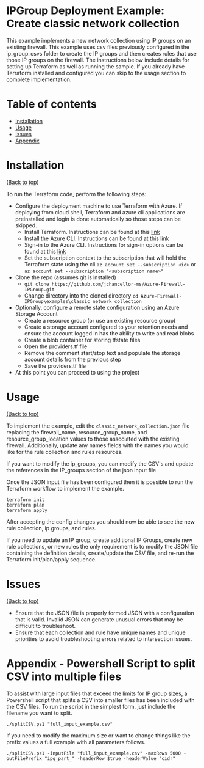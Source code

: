 # IPGroup Deployment Example: Create classic network collection

This example implements a new network collection using IP groups on an existing firewall. This example uses csv files previously configured in the ip_group_csvs folder to create the IP groups and then creates rules that use those IP groups on the firewall. The instructions below include details for setting up Terraform as well as running the sample.  If you already have Terraform installed and configured you can skip to the usage section to complete implementation.

# Table of contents

- [Installation](#installation)
- [Usage](#usage)
- [Issues](#Issues)
- [Appendix](#Appendix)

# Installation
[(Back to top)](#table-of-contents)

To run the Terraform code, perform the following steps:
- Configure the deployment machine to use Terraform with Azure. If deploying from cloud shell, Terraform and azure cli applications are preinstalled and login is done automatically so those steps can be skipped.
    - Install Terraform.  Instructions can be found at this [link](https://learn.hashicorp.com/tutorials/terraform/install-cli)
    - Install the Azure CLI.  Instructions can be found at this [link](https://docs.microsoft.com/en-us/cli/azure/install-azure-cli)
    - Sign-in to the Azure CLI. Instructions for sign-in options can be found at this [link](https://docs.microsoft.com/en-us/cli/azure/authenticate-azure-cli)
    - Set the subscription context to the subscription that will hold the Terraform state using the cli `az account set --subscription <id>` or `az account set --subscription "<subscription name>"`
- Clone the repo (assumes git is installed)
    - `git clone https://github.com/jchancellor-ms/Azure-Firewall-IPGroup.git`
    - Change directory into the cloned directory `cd Azure-Firewall-IPGroup\examples\classic_network_collection`
- Optionally, configure a remote state configuration using an Azure Storage Account
    - Create a resource group (or use an existing resource group) 
    - Create a storage account configured to your retention needs and ensure the account logged in has the ability to write and read blobs
    - Create a blob container for storing tfstate files
    - Open the providers.tf file
    - Remove the comment start/stop text and populate the storage account details from the previous step 
    - Save the providers.tf file
- At this point you can proceed to using the project

# Usage
[(Back to top)](#table-of-contents)

To implement the example, edit the `classic_network_collection.json` file replacing the firewall_name, resource_group_name, and resource_group_location values to those associated with the existing firewall. Additionally, update any names fields with the names you would like for the rule collection and rules resources.

If you want to modify the ip_groups, you can modify the CSV's and update the references in the IP_groups section of the json input file.

Once the JSON input file has been configured then it is possible to run the Terraform workflow to implement the example. 

```
terraform init
terraform plan 
terraform apply 
```
After accepting the config changes you should now be able to see the new rule collection, ip groups, and rules.

If you need to update an IP group, create additional IP Groups, create new rule collections, or new rules the only requirement is to modify the JSON file containing the definition details, create/update the CSV file, and re-run the Terraform init/plan/apply sequence.


# Issues
[(Back to top)](#table-of-contents)
- Ensure that the JSON file is properly formed JSON with a configuration that is valid. Invalid JSON can generate unusual errors that may be difficult to troubleshoot. 
- Ensure that each collection and rule have unique names and unique priorities to avoid troubleshooting errors related to intersection issues.


# Appendix - Powershell Script to split CSV into multiple files
To assist with large input files that exceed the limits for IP group sizes, a Powershell script that splits a CSV into smaller files has been included with the CSV files.  To run the script in the simplest form, just include the filename you want to split.
```
./splitCSV.ps1 "full_input_example.csv"
```

If you need to modify the maximum size or want to change things like the prefix values a full example with all parameters follows.
```
./splitCSV.ps1 -inputFile "full_input_example.csv" -maxRows 5000 -outFilePrefix "ipg_part_" -headerRow $true -headerValue "cidr"
```




<!-- Add the footer here 
# Footer
[(Back to top)](#table-of-contents)

Leave a star in GitHub, give a clap in Medium and share this guide if you found this helpful.


 ![Footer](https://github.com/navendu-pottekkat/awesome-readme/blob/master/fooooooter.png) -->
